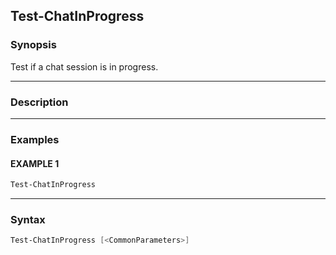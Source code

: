 Test-ChatInProgress
-------------------




### Synopsis
Test if a chat session is in progress.



---


### Description


---


### Examples
#### EXAMPLE 1
```PowerShell
Test-ChatInProgress
```



---


### Syntax
```PowerShell
Test-ChatInProgress [<CommonParameters>]
```
